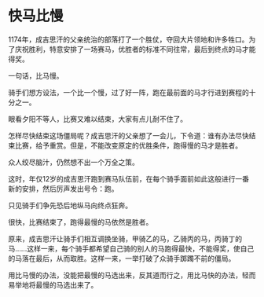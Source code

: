 # 快马比慢

1174年，成吉思汗的父亲统治的部落打了一个胜仗，夺回大片领地和许多牲口。为了庆祝胜利，特意安排了一场赛马，优胜者的标准不同往常，最后到终点的马才能得奖。 

一句话，比马慢。 

骑手们想方设法，一个比一个慢，过了好一阵，跑在最前面的马才行进到赛程的十分之一。 

眼看夕阳不等人，比赛又难以结束，大家有点儿耐不住了。 

怎样尽快结束这场僵局呢？成吉思汗的父亲想了一会儿，下令道：谁有办法尽快结束比赛，给予重赏。但是，不能改变原定的优胜条件，跑得慢的马才是胜者。 

众人绞尽脑汁，仍然想不出一个万全之策。 

这时，年仅12岁的成吉思汗跑到赛马队伍前，在每个骑手面前如此这般进行一番新的安排，然后厉声发出号令：跑。 

只见骑手们争先恐后地纵马向终点狂奔。 

很快，比赛结束了，跑得最慢的马依然是胜者。 

原来，成吉思汗让骑手们相互调换坐骑，甲骑乙的马，乙骑丙的马，丙骑丁的马……这样一来，每个骑手都希望自己骑的别人的马跑得最快，不能得奖，使自己的马落在最后，从而取胜。这样一来，一举打破了众骑手踯躅不前的僵局。 

用比马慢的办法，没能把最慢的马选出来，反其道而行之，用比马快的办法，轻而易举地将最慢的马选出来了。